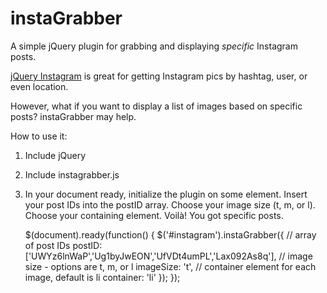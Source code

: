 instaGrabber
============

A simple jQuery plugin for grabbing and displaying *specific* Instagram posts.

[jQuery Instagram](https://github.com/potomak/jquery-instagram) is great for getting Instagram pics by hashtag, user, or even location.

However, what if you want to display a list of images based on specific posts? instaGrabber may help.

How to use it:  
1) Include jQuery  
2) Include instagrabber.js  
3) In your document ready, initialize the plugin on some element. Insert your post IDs into the postID array. Choose your image size (t, m, or l). Choose your containing element. Voilà! You got specific posts.

    $(document).ready(function() {
        $('#instagram').instaGrabber({
            // array of post IDs
            postID: ['UWYz6lnWaP','Ug1byJwEON','UfVDt4umPL','Lax092As8q'],
            // image size - options are t, m, or l
            imageSize: 't',
            // container element for each image, default is li
            container: 'li'
        });
    });
